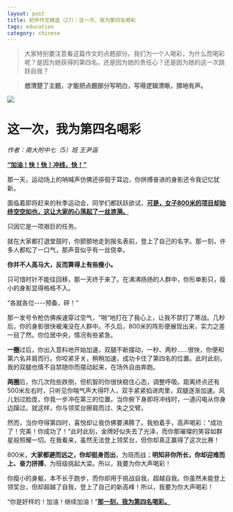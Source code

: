```yaml
---
layout: post
title: 初中作文精选（27）：这一次，我为第四名喝彩
tags: education
category: chinese
---
```


> 大家特别要注意看这篇作文的点题部分。我们为一个人喝彩，为什么而喝彩呢？是因为她获得的第四名，还是因为她的责任心？还是因为她的这一次跳跃自我？

> **想清楚了主题，才能把点题部分写明白，写得逻辑清晰，掷地有声。**

![](https://crsando.github.io/images/2024-12-31/export_qaalud.png)

# 这一次，我为第四名喝彩

*作者：南大附中七（5）班 王尹涵*

<u>**“加油！快！快！冲线，快！”**</u>

那一天，运动场上的呐喊声仿佛还徘徊于耳边，你拼搏奋进的身影还令我记忆犹新。

面临着即将赶来的秋季运动会，同学们都跃跃欲试，<u>**可是，女子800米的项目却始终空空如也，这让大家的心荡起了一丝涟漪。**</u>

只因它是一项艰巨的任务。

就在大家都打退堂鼓时，你颤颤地走到报名表前，登上了自己的名字。那一刻，许多人都松了一口气，那声音似乎有一丝侥幸。

**你并不人高马大，反而算得上有些瘦小。**

只可惜时针不能往回移，那一天终于来了。在沸沸扬扬的人群中，你形单影只，瘦小的身影显得格格不入。

“各就各位----预备，砰！”

那一发号令枪仿佛疾速穿过空气，“啪”地打在了我心上，让我不禁打了寒战。几秒后，你的身影很快被淹没在人群中。不久后，800米的阵形便展现出来，实力之差一目了然。你位居中央，情况有些紧急。

**一圈**过后，你出入意料地开始加速，双腿不断摆动，一秒、两秒......很快，你便和第六名并肩而行。你咬紧牙关，稍稍加速，成功卡住了第四名的位置。此时此刻，我的双腿也情不自禁随你而摆动起来，在场外自由奔跑。

**两圈**后，你几次险些跌倒，但机智的你很快稳住心态，调整呼吸。距离终点还有500米左右时，只听见你喘气声大得吓人，双手紧紧掐进肉里，双腿逐渐加速。风儿划过脸庞，你竟一步冲在第三的位置。当你俯下身即将冲线时，一道闪电从你身边蹿过。就这样，你与领奖台擦肩而过、失之交臂。

然而，当你夺得第四时，喜悦却让我仿佛要沸腾了。我拍着手，高声喝彩：“成功了！完美！你成功了！”此时此刻，金牌好似失去了光泽，而你那璀璨的笑容如群星般照耀一切。在我看来，虽然无法登上领奖台，但你却真正赢得了这次比赛！

800米，**大家都避而远之，你却挺身而出**，为班而战；**明知非你所长，你却迎难而上、奋力拼搏**，为班级挑起大梁。所以，我要为你大声喝彩！

你瘦小的身躯，本不长于跑步，而你却用于挑战自我，超越自我。你虽然未能登上领奖台，但却超越了自我，登上了自己的新高峰！所以，我要为你大声喝彩！

“你是好样的！加油！继续加油！”<u>**那一刻，我为第四名喝彩。**</u>